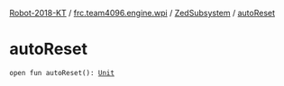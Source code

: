 [Robot-2018-KT](../../index.md) / [frc.team4096.engine.wpi](../index.md) / [ZedSubsystem](index.md) / [autoReset](./auto-reset.md)

# autoReset

`open fun autoReset(): `[`Unit`](https://kotlinlang.org/api/latest/jvm/stdlib/kotlin/-unit/index.html)